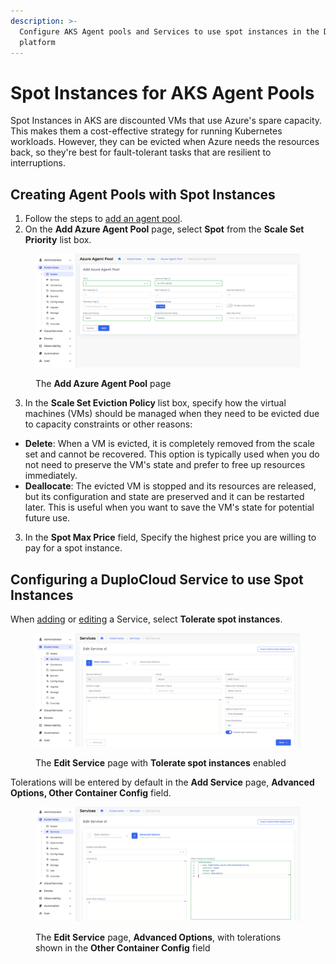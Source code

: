 ```yaml
---
description: >-
  Configure AKS Agent pools and Services to use spot instances in the DuploCloud
  platform
---
```


# Spot Instances for AKS Agent Pools

Spot Instances in AKS are discounted VMs that use Azure's spare capacity. This makes them a cost-effective strategy for running Kubernetes workloads. However, they can be evicted when Azure needs the resources back, so they're best for fault-tolerant tasks that are resilient to interruptions.&#x20;

## Creating Agent Pools with Spot Instances

1. Follow the steps to [add an agent pool](../agent-pool.md#adding-an-agent-pool).
2. On the **Add Azure Agent Pool** page, select **Spot** from the **Scale Set Priority** list box.&#x20;

<figure><img src="../../../.gitbook/assets/agent pools.png" alt=""><figcaption><p>The <strong>Add Azure Agent Pool</strong> page</p></figcaption></figure>

3. In the **Scale Set Eviction Policy** list box, specify how the virtual machines (VMs) should be managed when they need to be evicted due to capacity constraints or other reasons:&#x20;

* **Delete**: When a VM is evicted, it is completely removed from the scale set and cannot be recovered. This option is typically used when you do not need to preserve the VM's state and prefer to free up resources immediately.
* **Deallocate**: The evicted VM is stopped and its resources are released, but its configuration and state are preserved and it can be restarted later. This is useful when you want to save the VM's state for potential future use.

3. In the **Spot Max Price** field, Specify the highest price you are willing to pay for a spot instance.

## Configuring a DuploCloud Service to use Spot Instances

When [adding](../agent-pool.md#adding-an-agent-pool) or [editing](../agent-pool.md#editing-an-agent-pool) a Service, select **Tolerate spot instances**.

<figure><img src="../../../.gitbook/assets/service 1.png" alt=""><figcaption><p>The <strong>Edit Service</strong> page with <strong>Tolerate spot instances</strong> enabled</p></figcaption></figure>

Tolerations will be entered by default in the **Add Service** page, **Advanced Options, Other Container Config** field.

<figure><img src="../../../.gitbook/assets/Service 2.png" alt=""><figcaption><p>The <strong>Edit Service</strong> page, <strong>Advanced Options</strong>, with tolerations shown in the <strong>Other Container Config</strong> field</p></figcaption></figure>
